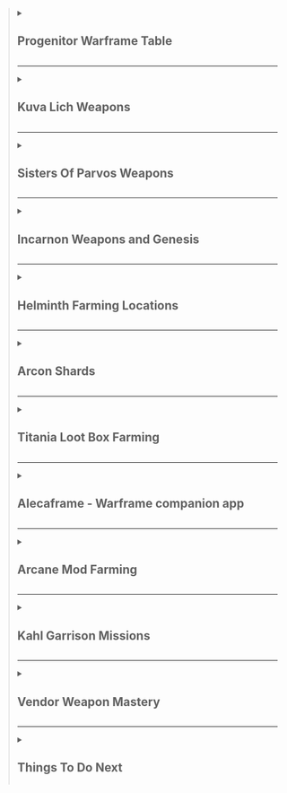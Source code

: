 > <details><summary><h2>Progenitor Warframe Table</h2></summary>
>
> | TYPE                                                                                                                                                                                                                                                  | -                                                                                                                                                                                               | -                                                                                                                                                                                               | -                                                                                                                                                                                                         | -                                                                                                                                                                                                    | -                                                                                                                                                                                                    | -                                                                                                                                                                                               | -                                                                                                                                                                                               | -                                                                                                                                                                                          | -                                                                                                                                                                                          | -   |
> | ----------------------------------------------------------------------------------------------------------------------------------------------------------------------------------------------------------------------------------------------------- | ----------------------------------------------------------------------------------------------------------------------------------------------------------------------------------------------- | ----------------------------------------------------------------------------------------------------------------------------------------------------------------------------------------------- | --------------------------------------------------------------------------------------------------------------------------------------------------------------------------------------------------------- | ---------------------------------------------------------------------------------------------------------------------------------------------------------------------------------------------------- | ---------------------------------------------------------------------------------------------------------------------------------------------------------------------------------------------------- | ----------------------------------------------------------------------------------------------------------------------------------------------------------------------------------------------- | ----------------------------------------------------------------------------------------------------------------------------------------------------------------------------------------------- | ------------------------------------------------------------------------------------------------------------------------------------------------------------------------------------------ | ------------------------------------------------------------------------------------------------------------------------------------------------------------------------------------------ | --- |
> | [![DmgImpactSmall64](https://static.wikia.nocookie.net/warframe/images/4/4c/DmgImpactSmall64.png/revision/latest/scale-to-width-down/32?cb=20210326161307)](/wiki/Damage/Impact_Damage) [Impact](/wiki/Damage/Impact_Damage)                          | [![BaruukIcon272](https://static.wikia.nocookie.net/warframe/images/b/b5/BaruukIcon272.png/revision/latest/scale-to-width-down/31?cb=20181219151057)](/wiki/Baruuk) [Baruuk](/wiki/Baruuk)      | [![GaussIcon272](https://static.wikia.nocookie.net/warframe/images/3/34/GaussIcon272.png/revision/latest/scale-to-width-down/31?cb=20191102061637)](/wiki/Gauss) [Gauss](/wiki/Gauss)           | [![GrendelIcon272](https://static.wikia.nocookie.net/warframe/images/1/18/GrendelIcon272.png/revision/latest/scale-to-width-down/31?cb=20191102061815)](/wiki/Grendel) [Grendel](/wiki/Grendel)           | [![RhinoIcon272](https://static.wikia.nocookie.net/warframe/images/8/8d/RhinoIcon272.png/revision/latest/scale-to-width-down/31?cb=20180121174212)](/wiki/Rhino) [Rhino](/wiki/Rhino)                | [![SevagothIcon272](https://static.wikia.nocookie.net/warframe/images/0/0c/SevagothIcon272.png/revision/latest/scale-to-width-down/31?cb=20210414042501)](/wiki/Sevagoth) [Sevagoth](/wiki/Sevagoth) | [![WukongIcon272](https://static.wikia.nocookie.net/warframe/images/6/68/WukongIcon272.png/revision/latest/scale-to-width-down/31?cb=20180121174232)](/wiki/Wukong) [Wukong](/wiki/Wukong)      | [![ZephyrIcon272](https://static.wikia.nocookie.net/warframe/images/1/1d/ZephyrIcon272.png/revision/latest/scale-to-width-down/31?cb=20180121174233)](/wiki/Zephyr) [Zephyr](/wiki/Zephyr)      |
> | [![DmgFireSmall64](https://static.wikia.nocookie.net/warframe/images/3/3b/DmgHeatSmall64.png/revision/latest/scale-to-width-down/32?cb=20210323025835)](/wiki/Damage/Heat_Damage) [Heat](/wiki/Damage/Heat_Damage)                                    | [![ChromaIcon272](https://static.wikia.nocookie.net/warframe/images/6/60/ChromaIcon272.png/revision/latest/scale-to-width-down/31?cb=20180121174115)](/wiki/Chroma) [Chroma](/wiki/Chroma)      | [![EmberIcon272](https://static.wikia.nocookie.net/warframe/images/5/50/EmberIcon272.png/revision/latest/scale-to-width-down/31?cb=20180121174118)](/wiki/Ember) [Ember](/wiki/Ember)           | [![InarosIcon272](https://static.wikia.nocookie.net/warframe/images/3/33/InarosIcon272.png/revision/latest/scale-to-width-down/31?cb=20180121174135)](/wiki/Inaros) [Inaros](/wiki/Inaros)                | [![KullervoIcon272](https://static.wikia.nocookie.net/warframe/images/c/c8/KullervoIcon272.png/revision/latest/scale-to-width-down/31?cb=20230622002515)](/wiki/Kullervo) [Kullervo](/wiki/Kullervo) | [![NezhaIcon272](https://static.wikia.nocookie.net/warframe/images/e/ee/NezhaIcon272.png/revision/latest/scale-to-width-down/31?cb=20180121174155)](/wiki/Nezha) [Nezha](/wiki/Nezha)                | [![ProteaIcon272](https://static.wikia.nocookie.net/warframe/images/6/63/ProteaIcon272.png/revision/latest/scale-to-width-down/31?cb=20200616142026)](/wiki/Protea) [Protea](/wiki/Protea)      | [![VaubanIcon272](https://static.wikia.nocookie.net/warframe/images/d/de/VaubanIcon272.png/revision/latest/scale-to-width-down/31?cb=20180121174227)](/wiki/Vauban) [Vauban](/wiki/Vauban)      | [![WispIcon272](https://static.wikia.nocookie.net/warframe/images/a/a3/WispIcon272.png/revision/latest/scale-to-width-down/31?cb=20210505121139)](/wiki/Wisp) [Wisp](/wiki/Wisp)           |
> | [![DmgColdSmall64](https://static.wikia.nocookie.net/warframe/images/b/b1/DmgColdSmall64.png/revision/latest/scale-to-width-down/32?cb=20210323025839)](/wiki/Damage/Cold_Damage) [Cold](/wiki/Damage/Cold_Damage)                                    | [![FrostIcon272](https://static.wikia.nocookie.net/warframe/images/d/d0/FrostIcon272.png/revision/latest/scale-to-width-down/31?cb=20180121174127)](/wiki/Frost) [Frost](/wiki/Frost)           | [![GaraIcon272](https://static.wikia.nocookie.net/warframe/images/8/84/GaraIcon272.png/revision/latest/scale-to-width-down/31?cb=20180121174128)](/wiki/Gara) [Gara](/wiki/Gara)                | [![HildrynIcon272](https://static.wikia.nocookie.net/warframe/images/1/19/HildrynIcon272.png/revision/latest/scale-to-width-down/31?cb=20210901193927)](/wiki/Hildryn) [Hildryn](/wiki/Hildryn)           | [![RevenantIcon272](https://static.wikia.nocookie.net/warframe/images/0/02/RevenantIcon272.png/revision/latest/scale-to-width-down/31?cb=20181209040330)](/wiki/Revenant) [Revenant](/wiki/Revenant) | [![StyanaxIcon272](https://static.wikia.nocookie.net/warframe/images/c/c3/StyanaxIcon272.png/revision/latest/scale-to-width-down/31?cb=20220907225007)](/wiki/Styanax) [Styanax](/wiki/Styanax)      | [![TitaniaIcon272](https://static.wikia.nocookie.net/warframe/images/e/e8/TitaniaIcon272.png/revision/latest/scale-to-width-down/31?cb=20180121174217)](/wiki/Titania) [Titania](/wiki/Titania) | [![TrinityIcon272](https://static.wikia.nocookie.net/warframe/images/f/f9/TrinityIcon272.png/revision/latest/scale-to-width-down/31?cb=20180121174220)](/wiki/Trinity) [Trinity](/wiki/Trinity) |
> | [![DmgElectricitySmall64](https://static.wikia.nocookie.net/warframe/images/e/ea/DmgElectricitySmall64.png/revision/latest/scale-to-width-down/32?cb=20210323025834)](/wiki/Damage/Electricity_Damage) [Electricity](/wiki/Damage/Electricity_Damage) | [![BansheeIcon272](https://static.wikia.nocookie.net/warframe/images/f/f8/BansheeIcon272.png/revision/latest/scale-to-width-down/31?cb=20180121174113)](/wiki/Banshee) [Banshee](/wiki/Banshee) | [![CalibanIcon](https://static.wikia.nocookie.net/warframe/images/5/55/CalibanIcon.png/revision/latest/scale-to-width-down/31?cb=20211215231357)](/wiki/Caliban) [Caliban](/wiki/Caliban)       | [![ExcaliburIcon272](https://static.wikia.nocookie.net/warframe/images/2/2c/ExcaliburIcon272.png/revision/latest/scale-to-width-down/31?cb=20180121174123)](/wiki/Excalibur) [Excalibur](/wiki/Excalibur) | [![GyreIcon272](https://static.wikia.nocookie.net/warframe/images/6/6d/GyreIcon272.png/revision/latest/scale-to-width-down/31?cb=20220428041640)](/wiki/Gyre) [Gyre](/wiki/Gyre)                     | [![LimboIcon272](https://static.wikia.nocookie.net/warframe/images/a/a7/LimboIcon272.png/revision/latest/scale-to-width-down/31?cb=20180121174139)](/wiki/Limbo) [Limbo](/wiki/Limbo)                | [![NovaIcon272](https://static.wikia.nocookie.net/warframe/images/4/40/NovaIcon272.png/revision/latest/scale-to-width-down/31?cb=20180121174200)](/wiki/Nova) [Nova](/wiki/Nova)                | [![ValkyrIcon272](https://static.wikia.nocookie.net/warframe/images/7/7d/ValkyrIcon272.png/revision/latest/scale-to-width-down/31?cb=20180121174223)](/wiki/Valkyr) [Valkyr](/wiki/Valkyr)      | [![VoltIcon272](https://static.wikia.nocookie.net/warframe/images/9/95/VoltIcon272.png/revision/latest/scale-to-width-down/31?cb=20180121174230)](/wiki/Volt) [Volt](/wiki/Volt)           |
> | [![DmgToxinSmall64](https://static.wikia.nocookie.net/warframe/images/4/4f/DmgToxinSmall64.png/revision/latest/scale-to-width-down/32?cb=20210323025838)](/wiki/Damage/Toxin_Damage) [Toxin](/wiki/Damage/Toxin_Damage)                               | [![AtlasIcon272](https://static.wikia.nocookie.net/warframe/images/0/01/AtlasIcon272.png/revision/latest/scale-to-width-down/31?cb=20180121174110)](/wiki/Atlas) [Atlas](/wiki/Atlas)           | [![DagathIcon272](https://static.wikia.nocookie.net/warframe/images/3/34/DagathIcon272.png/revision/latest/scale-to-width-down/31?cb=20231019020319)](/wiki/Dagath) [Dagath](/wiki/Dagath)      | [![IvaraIcon272](https://static.wikia.nocookie.net/warframe/images/4/4b/IvaraIcon272.png/revision/latest/scale-to-width-down/31?cb=20180121174137)](/wiki/Ivara) [Ivara](/wiki/Ivara)                     | [![KhoraIcon272](https://static.wikia.nocookie.net/warframe/images/0/0f/KhoraIcon272.png/revision/latest/scale-to-width-down/31?cb=20180423191901)](/wiki/Khora) [Khora](/wiki/Khora)                | [![NekrosIcon272](https://static.wikia.nocookie.net/warframe/images/8/8b/NekrosIcon272.png/revision/latest/scale-to-width-down/31?cb=20180121174153)](/wiki/Nekros) [Nekros](/wiki/Nekros)           | [![NidusIcon272](https://static.wikia.nocookie.net/warframe/images/5/5e/NidusIcon272.png/revision/latest/scale-to-width-down/31?cb=20180121174157)](/wiki/Nidus) [Nidus](/wiki/Nidus)           | [![OberonIcon272](https://static.wikia.nocookie.net/warframe/images/1/1c/OberonIcon272.png/revision/latest/scale-to-width-down/31?cb=20180121174207)](/wiki/Oberon) [Oberon](/wiki/Oberon)      | [![SarynIcon272](https://static.wikia.nocookie.net/warframe/images/2/23/SarynIcon272.png/revision/latest/scale-to-width-down/31?cb=20180121174215)](/wiki/Saryn) [Saryn](/wiki/Saryn)      |
> | [![DmgMagneticSmall64](https://static.wikia.nocookie.net/warframe/images/8/83/DmgMagneticSmall64.png/revision/latest/scale-to-width-down/32?cb=20210323025836)](/wiki/Damage/Magnetic_Damage) [Magnetic](/wiki/Damage/Magnetic_Damage)                | [![CitrineIcon272](https://static.wikia.nocookie.net/warframe/images/8/82/CitrineIcon272.png/revision/latest/scale-to-width-down/31?cb=20230215182406)](/wiki/Citrine) [Citrine](/wiki/Citrine) | [![HarrowIcon272](https://static.wikia.nocookie.net/warframe/images/6/68/HarrowIcon272.png/revision/latest/scale-to-width-down/31?cb=20180121174130)](/wiki/Harrow) [Harrow](/wiki/Harrow)      | [![HydroidIcon272](https://static.wikia.nocookie.net/warframe/images/8/8f/HydroidIcon272.png/revision/latest/scale-to-width-down/31?cb=20180121174134)](/wiki/Hydroid) [Hydroid](/wiki/Hydroid)           | [![LavosIcon272](https://static.wikia.nocookie.net/warframe/images/f/f9/LavosIcon272.png/revision/latest/scale-to-width-down/31?cb=20201218203644)](/wiki/Lavos) [Lavos](/wiki/Lavos)                | [![MagIcon272](https://static.wikia.nocookie.net/warframe/images/8/89/MagIcon272.png/revision/latest/scale-to-width-down/31?cb=20180121174145)](/wiki/Mag) [Mag](/wiki/Mag)                          | [![MesaIcon272](https://static.wikia.nocookie.net/warframe/images/0/08/MesaIcon272.png/revision/latest/scale-to-width-down/31?cb=20180121174147)](/wiki/Mesa) [Mesa](/wiki/Mesa)                | [![XakuIcon272](https://static.wikia.nocookie.net/warframe/images/b/be/XakuIcon272.png/revision/latest/scale-to-width-down/31?cb=20200826170409)](/wiki/Xaku) [Xaku](/wiki/Xaku)                | [![YareliIcon272](https://static.wikia.nocookie.net/warframe/images/2/2f/YareliIcon272.png/revision/latest/scale-to-width-down/31?cb=20210706231956)](/wiki/Yareli) [Yareli](/wiki/Yareli) |
> | [![DmgRadiationSmall64](https://static.wikia.nocookie.net/warframe/images/1/1b/DmgRadiationSmall64.png/revision/latest/scale-to-width-down/32?cb=20210323025837)](/wiki/Damage/Radiation_Damage) [Radiation](/wiki/Damage/Radiation_Damage)           | [![AshIcon272](https://static.wikia.nocookie.net/warframe/images/0/0d/AshIcon272.png/revision/latest/scale-to-width-down/31?cb=20180121174108)](/wiki/Ash) [Ash](/wiki/Ash)                     | [![EquinoxIcon272](https://static.wikia.nocookie.net/warframe/images/7/7a/EquinoxIcon272.png/revision/latest/scale-to-width-down/31?cb=20180121174120)](/wiki/Equinox) [Equinox](/wiki/Equinox) | [![GarudaIcon272](https://static.wikia.nocookie.net/warframe/images/8/8f/GarudaIcon272.png/revision/latest/scale-to-width-down/31?cb=20181110001450)](/wiki/Garuda) [Garuda](/wiki/Garuda)                | [![LokiIcon272](https://static.wikia.nocookie.net/warframe/images/0/0e/LokiIcon272.png/revision/latest/scale-to-width-down/31?cb=20180121174142)](/wiki/Loki) [Loki](/wiki/Loki)                     | [![MirageIcon272](https://static.wikia.nocookie.net/warframe/images/d/d6/MirageIcon272.png/revision/latest/scale-to-width-down/31?cb=20180121174150)](/wiki/Mirage) [Mirage](/wiki/Mirage)           | [![NyxIcon272](https://static.wikia.nocookie.net/warframe/images/9/93/NyxIcon272.png/revision/latest/scale-to-width-down/31?cb=20180121174204)](/wiki/Nyx) [Nyx](/wiki/Nyx)                     | [![OctaviaIcon272](https://static.wikia.nocookie.net/warframe/images/7/7f/OctaviaIcon272.png/revision/latest/scale-to-width-down/31?cb=20180121174209)](/wiki/Octavia) [Octavia](/wiki/Octavia) | [![QorvexIcon272](https://static.wikia.nocookie.net/warframe/images/8/8f/QorvexIcon272.png/revision/latest/scale-to-width-down/31?cb=20231214120354)](/wiki/Qorvex) [Qorvex](/wiki/Qorvex) | [![VorunaIcon272](https://static.wikia.nocookie.net/warframe/images/3/3c/VorunaIcon272.png/revision/latest/scale-to-width-down/31?cb=20221130191427)](/wiki/Voruna) [Voruna](/wiki/Voruna) |
>
> </details>
>
> ---
>
> <details><summary><h2>Kuva Lich Weapons</h2></summary>
>
> > <details><summary><h3>Selecting a Kuva Lich weapon</h3></summary>
> >
> > - Finish The War Within quest to unlock Kuva Liches
> > - If you're farming for a specific weapon, choose a Progenitor Warframe based on the table above
> > - Start a Level 20+ Grineer Mission. Cassini Capture on Saturn is popular
> >   - The timer starts when the light flicker, this can be immediately on start or during the mission
> >     - On Capture missions, the lights wont flicker until after the mission target has been successfully captured
> > - Kill 10 Grineer within 1 minute to trigger a Kuva Larvaling (Below)
> > - When a Kuva Larvaling is killed they will display a weapon above their head
> >   - If its the weapon you want, hold Q to execute the Lich, complete the mission and extract normally
> >   - If its not the weapon you want, complete the Mission and extract normally to try again
> >
> > </details>
> >
> > ---
> >
> > <details><summary><h3>Unlocking the Kuva Lich weapon</h3></summary>
> >
> > - On creation of a Kuva Lich, they generate a random passphrase of 3 different Requiems
> > - To spawn the Lich, you'll need to execute thralls in Kuva Lich missions
> > - Players must slot the matching Requiem Mods in their Parazon and defeat the Lich until they find the correct order
> > - Start on Earth, select any mission with the Lich icon (higher level)
> > - Play through the missions, executing thralls along the way to draw out your Kuva Lich
> > - Once your Kuva Lich has spawned:
> >   - Down the Kuva Lich without executing until you've revealed your first 2 Requiem Murmurs
> >   - Slot the 2 known murmurs in the first 2 slots and an Oull (wildcard) in the third slot
> >   - Down the Kuva Lich and execute it
> >     - If the first mod is wrong, swap it with the second slot
> >     - If the first mod is right and the second mod is wrong, swap the second mod to the third slot
> >   - Down the Kuva Lich and execute it
> >     - If the first mod is wrong, swap it with the third slot
> >   - Down the Kuva Lich and execute it
> >     - You should now have all 3 mods in the correct order
> >
> > </details>
> >
> > ---
> >
> > <details><summary><h3>Buying a Kuva Lich contract</h3></summary>
> >
> > - You can buy Kuva Lich contracts on [Warframe.Market](https://warframe.market/auctions) to skip the Larvaling farm
> >   - Find the Lich you want to buy
> >   - Meet the seller in the Crimson Branch room of a Dojo
> >   - Complete the trade to activate the Lich
> >
> > </details>
> >
> > ---
> >
> > <details><summary><h3>Kuva Lich Images</h3></summary>
> >
> > |                         Male Larvaling                         |                         Female Larvaling                         |
> > | :------------------------------------------------------------: | :--------------------------------------------------------------: |
> > | <img src="./img/warframe/kuva/maleLarvaling.webp" width="100"> | <img src="./img/warframe/kuva/femaleLarvaling.webp" width="100"> |
> >
> > </details>
>
> </details>
>
> ---
>
> <details><summary><h2>Sisters Of Parvos Weapons</h2></summary>
>
> > <details><summary><h3>Selecting a Tenet Weapon</h3></summary>
> >
> > - Finish The War Within and Call of the Tempestarii questlines
> > - If you're farming for a specific weapon, choose a Progenitor Warframe based on the table above
> > - Start a Level 20+ Corpus Mission. Hydra Capture on Pluto is popular
> > - Find the Granum Void (Golden Hand) and start a Zenith Crown
> >   - If you don't have a Zenith Crown, wait 3 to 6 minutes for a Treasurer to spawn and kill them to gain one
> > - Complete the Granum Void to spawn a Candidate
> > - When a Candidate is killed they will display a weapon above their head
> >   - If its the weapon you want, hold Q to execute the candidate, complete the mission and extract normally
> >   - If its not the weapon you want, complete the Mission and extract normally to try again
> >
> > </details>
> >
> > ---
> >
> > <details><summary><h3>Unlocking a Tenet Weapon</h3></summary>
> >
> > - On creation of a Sister, they generate a random passphrase of 3 different Requiems
> > - To spawn the Sister, you'll need to execute hounds in Sister missions
> > - Players must slot the matching Requiem Mods in their Parazon and defeat the Sister until they find the correct order
> > - Start on Earth, select any mission with the Sister icon (higher level)
> > - Play through the missions, executing hounds along the way to draw out your Sister
> > - Once your Sister has spawned:
> >   - Down the Sister without executing until you've revealed your first 2 Requiem Murmurs
> >   - Slot the 2 known murmurs in the first 2 slots and an Oull (wildcard) in the third slot
> >   - Down the Sister and execute it
> >     - If the first mod is wrong, swap it with the second slot
> >     - If the first mod is right and the second mod is wrong, swap the second mod to the third slot
> >   - Down the Sister and execute it
> >     - If the first mod is wrong, swap it with the third slot
> >   - Down the Sister and execute it
> >     - You should now have all 3 mods in the correct order
> >
> > </details>
> >
> > ---
> >
> > <details><summary><h3>Buying a candidate contract</h3></summary>
> >
> > - You can buy candidate contracts on [Warframe.Market](https://warframe.market/auctions) to skip the candidate farm
> >   - Find the candidate you want to buy
> >   - Meet the seller in the Crimson Branch room of a Dojo
> >   - Complete the trade to activate the candidate
> >
> > </details>
> >
> > ---
> >
> > <details><summary><h3>Sisters Of Parvos Images</h3></summary>
> >
> > |                           Treasurer                           |                          Zenith Granum Crown                          |                         Granum Void Hand Tribute                          |
> > | :-----------------------------------------------------------: | :-------------------------------------------------------------------: | :-----------------------------------------------------------------------: |
> > | <img src="./img/warframe/sisters/treasurer.webp" width="100"> | <img src="./img/warframe/sisters/zenithGranumCrown.webp" width="100"> | <img src="./img/warframe/sisters/granumVoidHandTribute.webp" width="100"> |
> >
> > </details>
>
> </details>
>
> ---
>
> <details><summary><h2>Incarnon Weapons and Genesis</h2></summary>
>
> > <details><summary><h3>Incarnon Weapons</h3></summary>
> >
> > - Finish the "Angels of the Zariman" questline to unlock access to Incarnon weapons.
> > - Visit Cavalero located in the Chrysalith aboard the Zariman. He is the vendor for Incarnon weapons.
> > - Exchange Holdfasts, a form of standing earned through Zariman activities, for Incarnon weapons with Cavalero.
> >
> > </details>
> >
> > ---
> >
> > <details><summary><h3>Incarnon Genesis</h3></summary>
> >
> > - Review the [Reward Rotation](https://warframe.fandom.com/wiki/Incarnon#Reward_Rotation) to know which Genesis Adapters are available that week.
> > - From the Orbiter's star chart, locate and click the Duvari icon (resembles a metal head) at the top right corner to open the Duvari menu.
> > - Within the Duvari menu, choose two Genesis Adapters you wish to aim for during the week
> > - Complete "The Circuit" missions on the Steel Path difficulty level to earn Genesis Adapters as rewards, specifically at the 5th and 10th tiers.
> > - After receiving a Incarnon Genesis Adapter, visit Cavalero located in the Chrysalith aboard the Zariman to Evolve your weapons
> >
> > </details>
>
> </details>
>
> ---
>
> <details><summary><h2>Helminth Farming Locations</h2></summary>
>
> > <details><summary><h3>Bile</h3></summary>
> >
> > | Resource                    | Best Farming Location(s)                            | Additional Notes                                                                                                        |
> > | --------------------------- | --------------------------------------------------- | ----------------------------------------------------------------------------------------------------------------------- |
> > | Aggristone                  | -                                                   | -                                                                                                                       |
> > | Ariette Scale               | -                                                   | -                                                                                                                       |
> > | Antiserum Injector Fragment | Infested Salvage missions (Oestrus, Eris)           | Use Nekros with Desecrate, Hydroid with Pilfering Swarm, or Khora with Pilfering Strangledome for increased drop rates. |
> > | Argon Crystal               | Void missions (any)                                 | Best farmed in missions like Capture for quick runs. Argon Crystals decay over time, so use them quickly.               |
> > | Cryotic                     | Excavation missions (any planet)                    | Longer missions yield more Cryotic. Consider using frames like Frost, Limbo, or Gara for defense.                       |
> > | Diluted Thermia             | Thermia Fractures on Orb Vallis (Venus)             | Available during the "Operation: Buried Debts" event. Collect and close Thermia Fractures.                              |
> > | Enigma Gyrum                | -                                                   | -                                                                                                                       |
> > | Isos                        | Railjack missions, specifically in the Veil Proxima | Farming in higher-level Railjack missions increases the drop rate.                                                      |
> > | Javlok Capacitor            | Incursions in the Plains of Eidolon (Earth)         | Random drop from enemy units during Incursions.                                                                         |
> > | Morphics                    | Mars, Mercury, Pluto, and Europa                    | War, Mars and Apollodorus, Mercury are good farming spots. Use frames with loot abilities for better efficiency.        |
> > | Nav Coordinate              | Assassination missions, Orokin Derelict missions    | Common in the reward pool for these mission types.                                                                      |
> > | Omega Isotope               | Planets where a Fomorian event is active            | Drop from any mission on a planet under invasion.                                                                       |
> > | Orokin Cipher               | Orokin Derelict Vaults                              | Requires a Dragon Key to access vaults. Random chance to obtain Ciphers from the vaults.                                |
> > | Rune Marrow                 | -                                                   | -                                                                                                                       |
> > | Somatic Fibers              | Lua (The Moon)                                      | Drops from Sentients. Farming during missions like Crossfire Exterminate can yield good results.                        |
> > | Thermal Sludge              | Orb Vallis (Venus)                                  | Found in containers and as environmental pickups. Good spots are around the outskirts of Fortuna and industrial areas.  |
> > | Ticor Plate                 | Railjack missions, specifically in the Veil Proxima | Higher-level Railjack missions have a better drop rate.                                                                 |
> > | Vainthorn                   | -                                                   | -                                                                                                                       |
> > | Voidgel Orb                 | Void Storm missions in Railjack                     | Drops from enemies and crates during Void Storms.                                                                       |
> >
> > </details>
> >
> > ---
> >
> > <details><summary><h3>Biotics</h3></summary>
> >
> > | Resource             | Best Farming Location(s)                       | Additional Notes                                             |
> > | -------------------- | ---------------------------------------------- | ------------------------------------------------------------ |
> > | Connla Sprout        | Cambion Drift (Deimos)                         | Found in the wild, especially around bodies of water.        |
> > | Dracroot             | Cambion Drift (Deimos)                         | Commonly found in the wild across Deimos.                    |
> > | Dusklight Sarracenia | Ceres, in swampy waters                        | Best found in the Grineer Shipyard missions.                 |
> > | Eevani               | -                                              | -                                                            |
> > | Frostleaf            | On the ground in any cold environment on Venus | Look around the edges of cliffs and in open areas.           |
> > | Ganglion             | Cambion Drift (Deimos)                         | Dropped by Deimos enemies and found in the environment.      |
> > | Gorgaricus Spore     | Orb Vallis (Venus)                             | Found in caves and around mushroom patches.                  |
> > | Kovnik               | -                                              | -                                                            |
> > | Lunar Pitcher        | Lua                                            | Spawns in and around the Orokin structures.                  |
> > | Maprico              | Plains of Eidolon (Earth)                      | Found on trees in the Plains.                                |
> > | Moonlight Dragonlily | Plains of Eidolon (Earth) - night              | Found near water bodies during the night.                    |
> > | Moonlight Jadeleaf   | Plains of Eidolon (Earth) - night              | Grows in grassy areas during the night.                      |
> > | Moonlight Threshcone | Plains of Eidolon (Earth) - night              | Found in forested areas during the night.                    |
> > | Mytocardia Spore     | Orb Vallis (Venus)                             | Found in the caves of Orb Vallis.                            |
> > | Nistlepod            | Plains of Eidolon (Earth)                      | Grows on trees, especially near Grineer outposts.            |
> > | Pustulite            | Cambion Drift (Deimos)                         | Dropped by enemies and found in the environment.             |
> > | Ruk's Claw           | Grineer Asteroid missions (e.g., Mars)         | Grows in patches on the ground in Grineer Asteroid tilesets. |
> > | Silphsela            | -                                              | -                                                            |
> > | Sunlight Dragonlily  | Plains of Eidolon (Earth) - day                | Found near water bodies during the day.                      |
> > | Sunlight Jadeleaf    | Plains of Eidolon (Earth) - day                | Grows in grassy areas during the day.                        |
> > | Sunlight Threshcone  | Plains of Eidolon (Earth) - day                | Found in forested areas during the day.                      |
> > | Tasoma Extract       | -                                              | -                                                            |
> > | Tepa Nodule          | Cambion Drift (Deimos)                         | Found in the wild, often in areas with infestation presence. |
> > | Ueymag               | -                                              | -                                                            |
> > | Vestan Moss          | Asteroid missions, like those on Mercury       | Look on shaded rock walls in outdoor areas.                  |
> > | Yao Shrub            | -                                              | -                                                            |
> >
> > </details>
> >
> > ---
> >
> > <details><summary><h3>Calx</h3></summary>
> >
> > | Resource                | Best Farming Location(s)                             | Additional Notes                                                                                                      |
> > | ----------------------- | ---------------------------------------------------- | --------------------------------------------------------------------------------------------------------------------- |
> > | Asterite                | Railjack missions, particularly in the Veil Proxima  | Farming in higher-level Railjack missions increases the drop rate.                                                    |
> > | Belric Crystal Fragment | -                                                    | -                                                                                                                     |
> > | Cubic Diodes            | Corpus Ship missions, especially on Europa           | Dropped by Eximus units on Corpus ships. Best farmed during Eximus Stronghold Sortie missions for higher spawn rates. |
> > | Gallos Rods             | Railjack missions, particularly around Earth Proxima | Found in containers and as drops from enemies in Railjack missions.                                                   |
> > | Grokdrul                | Plains of Eidolon (Earth)                            | Can be collected from Grokdrul Drums in Grineer camps.                                                                |
> > | Hexenon                 | Jupiter, especially the Gas City rework tileset      | Farmable from enemies and containers on Jupiter. Io, Jupiter is a popular spot for Hexenon farming.                   |
> > | Iradite                 | Plains of Eidolon (Earth)                            | Found in the wild, especially in higher-level areas of the Plains. Break iradite formations.                          |
> > | Lucent Teroglobe        | Cambion Drift (Deimos)                               | Dropped by enemies and found in the environment.                                                                      |
> > | Nacreous Pebble         | -                                                    | -                                                                                                                     |
> > | Nullstones              | Void missions                                        | Dropped by enemies and found in containers within the Void.                                                           |
> > | Rania Crystal Fragment  | -                                                    | -                                                                                                                     |
> > | Rubedo                  | Phobos, Earth, Pluto, Europa, Sedna, and Orokin Void | Higher drop rates in Void missions. Tycho, Lua is also a popular spot due to high enemy density.                      |
> >
> > </details>
> >
> > ---
> >
> > <details><summary><h3>Oxides</h3></summary>
> >
> > | Resource    | Best Farming Location(s)                                            | Additional Notes                                                                                               |
> > | ----------- | ------------------------------------------------------------------- | -------------------------------------------------------------------------------------------------------------- |
> > | Alloy Plate | Venus, Ceres, Jupiter, Sedna                                        | Can be efficiently farmed in missions with high enemy density, such as Defense and Survival missions.          |
> > | Carbides    | Shipyard missions on Ceres, particularly against the Grineer        | Dropped by Eximus units on Ceres. Best farmed during Eximus Stronghold Sortie missions for higher spawn rates. |
> > | Ferrite     | Mercury, Earth, Neptune, Orokin Void                                | High quantities can be found in Void missions. Capture missions are quick and can yield a good amount.         |
> > | Gallium     | Mars, Uranus                                                        | Low drop rate but can be farmed efficiently on Uranus due to a higher number of boss and rare enemy spawns.    |
> > | Maw Fang    | -                                                                   | -                                                                                                              |
> > | Oxium       | Corpus missions, especially on Jupiter and Pluto                    | Oxium Ospreys are the primary source. Io, Jupiter is a popular farming location.                               |
> > | Salvage     | Mars, Jupiter, Sedna                                                | Large quantities can be gathered in endless missions on these planets.                                         |
> > | Tellurium   | Ophelia on Uranus                                                   | Rare resource that can drop in Archwing missions or Uranus Sealab tiles.                                       |
> > | Titanium    | Railjack missions, particularly in Earth Proxima and Saturn Proxima | Farming in Railjack missions yields a good amount. Breaking down wreckage also grants Titanium.                |
> >
> > </details>
> >
> > ---
> >
> > <details><summary><h3>Pheromones</h3></summary>
> >
> > | Resource            | Best Farming Location(s)                       | Additional Notes                                                                                |
> > | ------------------- | ---------------------------------------------- | ----------------------------------------------------------------------------------------------- |
> > | Chitinous Husk      | Cambion Drift (Deimos)                         | Dropped by Deimos enemies, particularly the tougher variants.                                   |
> > | Infected Palpators  | Cambion Drift (Deimos)                         | Dropped by infested enemies on Deimos.                                                          |
> > | Lamentus            | -                                              | -                                                                                               |
> > | Mutagen Sample      | Orokin Derelict, Eris, Deimos                  | Best farmed in the Orokin Derelict and Eris. Clan Dojo research resource.                       |
> > | Nano Spores         | Saturn, Neptune, Eris, Orokin Derelict         | High quantities can be farmed in Survival, Defense, or Infested Salvage missions.               |
> > | Neurodes            | Earth, Eris, Lua, Deimos                       | Lua's Plato mission is a popular spot due to frequent Eximus spawns.                            |
> > | Plastids            | Saturn, Uranus, Phobos, Pluto, Eris            | Survival missions on Saturn and Uranus are good for farming Plastids.                           |
> > | Pulsating Tubercles | Cambion Drift (Deimos)                         | Dropped by Deimos enemies. Rare resource.                                                       |
> > | Severed Bile Sac    | Cambion Drift (Deimos)                         | Dropped by Deimos enemies. Rare resource.                                                       |
> > | Thrax Plasm         | Zariman Ten Zero                               | Dropped by enemies in Zariman missions.                                                         |
> > | Lua Thrax Plasm     | Lua, during Zariman-related missions or events | A variant of Thrax Plasm, specific to Lua during certain missions or events related to Zariman. |
> >
> > </details>
> >
> > ---
> >
> > <details><summary><h3>Synthetics</h3></summary>
> >
> > | Resource          | Best Farming Location(s)                                                  | Additional Notes                                                                                    |
> > | ----------------- | ------------------------------------------------------------------------- | --------------------------------------------------------------------------------------------------- |
> > | Aucrux Capacitors | -                                                                         | -                                                                                                   |
> > | Circuits          | Venus, Ceres, Kuva Fortress                                               | Endless missions on these planets can provide a steady supply.                                      |
> > | Control Module    | Neptune, Europa, Void                                                     | The Void is a reliable source, with missions like Survival and Defense being particularly fruitful. |
> > | Cryptographic ALU | Corpus Ship Sabotage missions (Ice Planet) during Razorback Armada events | Obtained by destroying Corpus Ship security nodes. Only drops during the Razorback Armada invasion. |
> > | Detonite Ampule   | Grineer missions                                                          | Common drop from Grineer enemies.                                                                   |
> > | Entrati Lanthorn  | -                                                                         | -                                                                                                   |
> > | Fieldron Sample   | Corpus missions                                                           | Common drop from Corpus enemies.                                                                    |
> > | Komms             | -                                                                         | -                                                                                                   |
> > | Neural Sensors    | Jupiter, Kuva Fortress                                                    | Alad V on Jupiter is a popular boss for Neural Sensor farming.                                      |
> > | Orokin Cell       | Tethys on Saturn                                                          | Sargas Ruk on Saturn, dies fast to Ignis Wraith                                                     |
> > | Polymer Bundle    | Mercury, Venus, Uranus                                                    | Dark Sector missions on Uranus, such as Assur, offer increased drop rates.                          |
> > | Saggen Pearl      | Cambion Drift (Deimos)                                                    | Found in the wild, particularly in the exocrine of Deimos. Rare resource.                           |
> >
> > </details>
> >
> > ---
> >
> > <details><summary><h3>Sentient Ap3etite</h2></summary>
> >
> > | Resource                  | Best Farming Location(s)                                                   | Additional Notes                                                                                                      |
> > | ------------------------- | -------------------------------------------------------------------------- | --------------------------------------------------------------------------------------------------------------------- |
> > | Anomaly Shard             | Veil Proxima during Sentient Anomaly in the Railjack missions              | Anomaly Shards are collected from the Sentient Ship that appears in the Veil Proxima for a limited time.              |
> > | Cetus Wisp                | Plains of Eidolon near bodies of water                                     | Best farmed at night or using a loot radar to spot them more easily. They spawn around the edges of lakes and ponds.  |
> > | Intact Sentient Core      | Plains of Eidolon from Vomvalysts and other Sentient enemies               | Commonly dropped by Vomvalysts upon defeat. Nighttime on the Plains is the best time to farm these.                   |
> > | Exceptional Sentient Core | Plains of Eidolon from Sentient enemies                                    | Higher chance of drop from stronger Sentients encountered during nighttime or within the Lua missions.                |
> > | Flawless Sentient Core    | Plains of Eidolon from Sentient enemies, particularly during Eidolon hunts | Dropped by stronger Sentient enemies; Eidolon Teralyst, Gantulyst, and Hydrolyst hunts provide these more frequently. |
> > | Eidolon Shard             | Plains of Eidolon from Eidolon Teralyst, Gantulyst, Hydrolyst              | Obtained by defeating Eidolons on the Plains of Eidolon. Requires completion of The War Within quest to collect.      |
> >
> > </details>
> >
> > ---
>
> </details>
>
> ---
>
> <details><summary><h2>Arcon Shards</h2></summary>
>
> A permanent upgrade item taken from Archons and used by the Helminth to further enhance a Warframe
>
> - Complete the Veilbreaker quest
> - Install the Helminth Archon Shard Segment
> - Archon Shards are awarded from Archon Hunts (1), Netracell (5) and Chipper (1)
> - Archon Hunts are multi-stage missions in a battle against Narmer forces to defeat Pazuul's Archons, accessed from the archon hunts tab on the star chart
> - Netracell is a repeatable mission that can be replayed up to 5 times per week for rewards
> - Chipper is a merchant that appears in the Drifter Camp after reaching Rank 2 with the Kahl's Garrison Syndicate. Archon Shards become available in their shop after reaching Rank 5 with the Kahl's Garrison syndicate. Cost 90 Stock.
> - Archon Shards have an 80% chance of being a normal variant and 20% of being Tauforged
>   - Topaz, Violet, and Emerald Archon Shards are only obtainable through Coalescent Fusion
>     - Topaz: Crimson + Amber
>     - Violet: Crimson + Azure
>     - Emerald: Amber + Azure
>
> </details>
>
> ---
>
> <details><summary><h2>Titania Loot Box Farming</h2></summary>
>
> - Subsume Nova's Null Star ability onto Titania
> - Equip the Neutron Star augment mod (this is how we break boxes)
> - Build for +Range and Efficiency
>   - 175 Efficiency
>   - 265 Range (Companion Vacuum is 11.5M, Neutron Star is 21.2M)
>   - 70% Strength (Needed to break boxes in a single cast)
> - Use Razorwing to keep moving while you cast Null Star to break boxes
>   <img src="./img/warframe/builds/titaniaNeutronStar.jpeg" width="100%">
>
> </details>
>
> ---
>
> <details><summary><h2>Alecaframe - Warframe companion app</h2></summary>
>
> > <details><summary><h3>Installing Alecaframe</h3></summary>
> >
> > Alecaframe is a companion app for warframe that makes it easier to track your progress, increase your mastery rank and craft, buy and sell items.
> >
> > - Install [Alecaframe](https://www.alecaframe.com/)
> > - Link your [Warframe.Market](Warframe.Market) account in the settings
> > - Launch Warframe and ensure your progress is sync'd with Alecaframe
> >
> > </details>
> >
> > ---
> >
> > <details><summary><h3>Debloating Overwolf</h3></summary>
> >
> > Overwolf is an addon platform that works with developers to ensure mods are TOS compliant and not bannable. The drawback of Overwolf is that it is resource heavy and using tracking and advertising within its overlay. Luckily, we can mitigate most of this by blocking its access to the internet. For this, we'll use "Simplewall", which is a free open-source extension of the native windows firewall that allows us to quickly allow/deny specific applcations internet access.
> >
> > - Fully close out of Alecaframe and Overwolf, ensure its not running on the taskbar and task manager
> > - Install [Simplewall](https://github.com/henrypp/simplewall/releases)
> > - In Simplewall, click the "Enable Filters" button
> > - Once enabled, a notification will be displayed any time a new application tries to access the internet for the first time
> > - Launch Overwolf and the Alecaframe addon
> > - When any Overwolf component requests internet access, you can permantently deny it
> > - Ensure "Alecaframe.exe" is granted access when it requests. If you block it by mistake you can Allow it form the list in Simplewall.
> >
> > </details>
>
> </details>
>
> ---
>
> <details><summary><h2>Arcane Mod Farming</h2></summary>
>
> - Zariman, Tuvul Commons, Void Cascade Mission Type
> - Farm Thrax enemies to drop Arcanes using a Mod Drop Chance Booster
> - Mod Drop Chance Booster is a 3-day booster can be obtained as a reward from Sorties, Archon Hunts, and the Steel Path track of The Circuit
> - It's also offered as a periodic item for sale by Baro Ki'Teer, costing 500 Orokin Ducats and 175,000 to purchase
> - Buy Arcanes using Cavalero Standing
> - Dissolve junk arcanes for Vosfor
> - Trade Vosfor to Loid for Arcanes
> - Rank Up Arcanes
>
> </details>
>
> ---
>
> <details><summary><h2>Kahl Garrison Missions</h2></summary>
>
> > <details><summary><h3>Sneaky Sabotage Speedrun</h2></summary>
> >
> > |                                                                                                                                                                   |
> > | ----------------------------------------------------------------------------------------------------------------------------------------------------------------- |
> > | Console (Marked) &emsp;\|&emsp; Deactivate Right Barrier                                                                                                          |
> > | Console (Marked) &emsp;\|&emsp; Deactivate Left Magnalock &emsp;\|&emsp; Deactivate Right Barrier &emsp;\|&emsp; Change To Right Camera                           |
> > | Deactivate Left Barrier &emsp;\|&emsp; Exit                                                                                                                       |
> > | Exit Door &emsp;\|&emsp; Turn Left &emsp;\|&emsp; Jump Over Railing &emsp;\|&emsp;                                                                                |
> > | Stairs Immediately To The Right &emsp;\|&emsp; Hack Console &emsp;\|&emsp; Jump Down &emsp;\|&emsp; Left Door                                                     |
> > | Console &emsp;\|&emsp; Deactivate Barrier &emsp;\|&emsp; Exit Room &emsp;\|&emsp; Turn Right                                                                      |
> > | Go Up Stairs &emsp;\|&emsp; Turn Right &emsp;\|&emsp; Go Down Stairs &emsp;\|&emsp; Jump Over Railing                                                             |
> > | Continue Straight &emsp;\|&emsp; Down Stairs &emsp;\|&emsp; Up Stairs &emsp;\|&emsp; Hack Console                                                                 |
> > | Turn Left &emsp;\|&emsp; Jump Railing &emsp;\|&emsp; Climb Wall &emsp;\|&emsp; Fall Down                                                                          |
> > | Hack Console &emsp;\|&emsp; Turn Left &emsp;\|&emsp; Activate Elevator &emsp;\|&emsp; Run Towards Blinking Light                                                  |
> > | Continue Straight To Room &emsp;\|&emsp; Activate Console &emsp;\|&emsp; Deactivate Barrier &emsp;\|&emsp; 180° Deactivate Magnalock                              |
> > | Run To Marked Console &emsp;\|&emsp; Hack Console &emsp;\|&emsp; Run On Left Sloped Wall &emsp;\|&emsp; Double Jump Up To High Ledge                              |
> > | Follow Sstairs On Left &emsp;\|&emsp; Enter Room On Left &emsp;\|&emsp; Activate Console &emsp;\|&emsp;                                                           |
> > | Right Camera &emsp;\|&emsp; Up Activate Drone &emsp;\|&emsp; Change Symbols To Match Their Connected Door Symbol (Follow Lines) &emsp;\|&emsp; Run Boot Sequence  |
> > | Exit &emsp;\|&emsp; Grab Gun &emsp;\|&emsp; Move To 60m Marked Objective &emsp;\|&emsp; Activate Console                                                          |
> > | Turn Right &emsp;\|&emsp; Keep Running Staight To Far End Of Long Hall &emsp;\|&emsp; Freeze Boss With Barrel &emsp;\|&emsp; Repeat Each Phase: G, 1, 1, 3, Shoot |
> >
> > </details>
>
> </details>
>
> ---
>
> <details><summary><h2>Vendor Weapon Mastery</h2></summary>
>
> > <details><summary><h3>Cetus - Plains of Eidolon (Earth)</h3></summary>
> >
> > - Hok's Anvil: Hok offers Zaw components, which can be assembled into melee weapons
> >   - Resources Required: Ostron Standing, plus various resources found in the Plains of Eidolon like Fish Parts, Ores, and Wisps.
> > - The Quills: Offers Amp parts used to assemble Amps for your Operator. Each unique Amp configuration contributes to Mastery.
> >   - Resources Required: Quill Standing, Sentient Cores.
> >
> > </details>
> >
> > ---
> >
> > <details><summary><h3>Fortuna - Orb Vallis (Venus)</h3></summary>
> >
> > - Rude Zuud's: Sells Kitgun components, which can be combined into custom secondary weapons.
> >   - Resources Required: Solaris United Standing, plus Fortuna resources like Gems and Fish Parts.
> > - Legs: Offers MOA companions, with each unique MOA chassis contributing to Mastery.
> >   - Resources Required: Solaris United Standing, plus specific resources found in Orb Vallis.
> > - Little Duck: Provides components for Railjack, Amp upgrades and Arcanes for Operators. While not all items directly contribute to Mastery, Amp parts do.
> >   - Resources Required: Vox Solaris Standing, Toroids.
> >
> > </details>
> >
> > ---
> >
> > <details><summary><h3>Necralisk - Deimos (Cambion Drift)</h3></summary>
> >
> > - Father: Sells components for Kitguns (primary versions) and Necramechs.
> >   - Resources Required: Entrati Standing, plus Deimos resources like Scintillant and Cryptographic Alu.
> > - Son: Offers conservation tags in exchange for Predasite and Vulpaphyla companions, which can be "revivificated" for Mastery.
> >   - Resources Required: Entrati Standing, Conservation Tags, and specific resources for revivification.
> >
> > </details>
> >
> > ---
> >
> > <details><summary><h3>Dojo - Clan Dojo</h3></summary>
> >
> > - Research Labs (Tenno Lab, Bio Lab, Chem Lab, Energy Lab, and Orokin Lab): Provide blueprints for weapons, Warframes, and Archwings. Crafting and leveling these items contribute to Mastery.
> >   - Resources Required: Various resources for research and crafting, plus Clan Contributions.
> >
> > </details>
> >
> > ---
> >
> > <details><summary><h3>The Steel Path Honors - Teshin (Relay Stations)</h3></summary>
> >
> > - Teshin: Sells unique items and cosmetics for Steel Path, including some weapons.
> >   - Resources Required: Steel Essence.
> >
> > </details>
>
> </details>
>
> ---
>
> <details><summary><h2>Things To Do Next</h2></summary>
>
> > <details><summary><h3>Farm Cetus Wisp (Cetus, Earth)</h2></summary>
> >
> > - Use Loot detector mods
> > - Fly around the edge of water to find Cetus Wisps
> > - Fly into the wisp to catch it
> >
> > </details>
> >
> > <details><summary><h3>Craft Crescent Vulpaphyla (Cambion Drift, Deimos)</h2></summary>
> >
> > - Capture during Vome cycle
> > - Ivara, Preparation, Energy Regen, Energy Nexus, Prowl, Achwing
> > - Equip Tranquilizer, Equip Vulpaphyla Lure, Track On Map
> > - Find start, follow tracks, use lure (no skill check), wait for response, look in direction of sound
> > - Use lure again (skill check), Shoot with Tranquilizer, Capture
> >
> > </details>
> >
> > <details><summary><h3>Trade Resources For Debt Bonds (Orb Vallis, Venus)</h2></summary>
> >
> > - Use Titania farming build
> >   - Fly around Orb Vallis gathering resources
> >   - Trade resurces to NPC for Debt Bonds
> >   - Trade debt bonds to other NPC for Standing/Rank
> >
> > </details>
> >
> > <details><summary><h3>Farm All Of The Kuva Weapons</h2></summary>
> >
> > - Buy the contract on [Warframe.Market](warframe.market)
> >   - See [Kuva Lich Guide](#kuva-lich-weapons)
> >
> > </details>
> >
> > <details><summary><h3>Farm All Of The Sisters Of Parvos Weapons</h2></summary>
> >
> > - Buy the contract on [Warframe.Market](warframe.market)
> >   - See [Sisters Of Parvos Guide](#sisters-of-parvos-weapons)
> >
> > </details>
> >
> > <details><summary><h3>Farm The Circuit Steel Path For Incarnon Adapters</h2></summary>
> >
> > </details>
> >
> > <details><summary><h3>Craft Incarnon weapons</h2></summary>
> >
> > - Run Zaramin Bounties using loot farming Titania
> >   - Felarx
> >   - Innodem
> >   - Phenmor
> >   - Praedos
> >
> > </details>
> >
> > <details><summary><h3>Farm Incarnon weapon Evolutions</h2></summary>
> >
> > - Complete weapon challenges to unlock the 4 weapon evolutions
> >
> > </details>
>
> </details>
